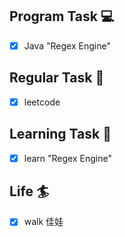 

## Program Task  💻
- [x] Java "Regex Engine"

## Regular Task  🤡
- [x] leetcode

## Learning Task 🎯
- [x] learn "Regex Engine"

## Life 🏄
- [x] walk 佳娃